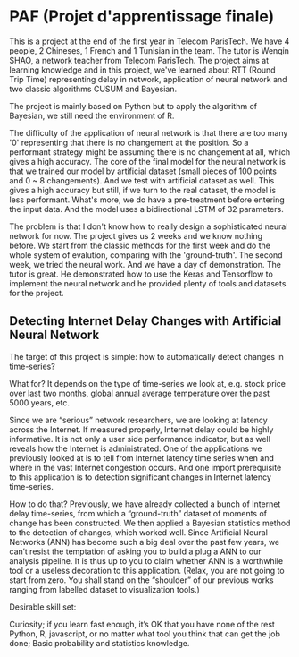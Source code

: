 # PAF (Projet d'apprentissage finale)

This is a project at the end of the first year in Telecom ParisTech. We have 4 people, 2 Chineses, 1 French and 1 Tunisian in the team. The tutor is Wenqin SHAO, a network teacher from Telecom ParisTech. The project aims at learning knowledge and in this project, we've learned about RTT (Round Trip Time) representing delay in network, application of neural network and two classic algorithms CUSUM and Bayesian.

The project is mainly based on Python but to apply the algorithm of Bayesian, we still need the environment of R.

The difficulty of the application of neural network is that there are too many '0' representing that there is no changement at the position. So a performant strategy might be assuming there is no changement at all, which gives a high accuracy. The core of the final model for the neural network is that we trained our model by artificial dataset (small pieces of 100 points and 0 ~ 8 changements). And we test with artificial dataset as well. This gives a high accuracy but still, if we turn to the real dataset, the model is less performant. What's more, we do have a pre-treatment before entering the input data. And the model uses a bidirectional LSTM of 32 parameters.

The problem is that I don't know how to really design a sophisticated neural network for now. The project gives us 2 weeks and we know nothing before. We start from the classic methods for the first week and do the whole system of evalution, comparing with the 'ground-truth'. The second week, we tried the neural work. And we have a day of demonstration. The tutor is great. He demonstrated how to use the Keras and Tensorflow to implement the neural network and he provided plenty of tools and datasets for the project.

## Detecting Internet Delay Changes with Artificial Neural Network

The target of this project is simple: how to automatically detect changes in time-series?

What for? It depends on the type of time-series we look at, e.g. stock price over last two months, global annual average temperature over the past 5000 years, etc.

Since we are “serious” network researchers, we are looking at latency across the Internet. If measured properly, Internet delay could be highly informative. It is not only a user side performance indicator, but as well reveals how the Internet is administrated. One of the applications we previously looked at is to tell from Internet latency time series when and where in the vast Internet congestion occurs. And one import prerequisite to this application is to detection significant changes in Internet latency time-series.

How to do that? Previously, we have already collected a bunch of Internet delay time-series, from which a “ground-truth” dataset of moments of change has been constructed. We then applied a Bayesian statistics method to the detection of changes, which worked well. Since Artificial Neural Networks (ANN) has become such a big deal over the past few years, we can’t resist the temptation of asking you to build a plug a ANN to our analysis pipeline. It is thus up to you to claim whether ANN is a worthwhile tool or a useless decoration to this application. (Relax, you are not going to start from zero. You shall stand on the “shoulder” of our previous works ranging from labelled dataset to visualization tools.)

Desirable skill set:

Curiosity; if you learn fast enough, it’s OK that you have none of the rest
Python, R, javascript, or no matter what tool you think that can get the job done;
Basic probability and statistics knowledge.
